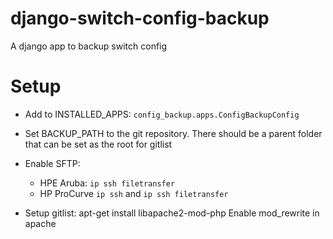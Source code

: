 # django-switch-config-backup
A django app to backup switch config

# Setup
* Add to INSTALLED_APPS: `config_backup.apps.ConfigBackupConfig`
* Set BACKUP_PATH to the git repository. There should be a parent folder that can be set as the root for gitlist

* Enable SFTP:
    * HPE Aruba: `ip ssh filetransfer`
    * HP ProCurve `ip ssh` and `ip ssh filetransfer`

* Setup gitlist:
apt-get install libapache2-mod-php
Enable mod_rewrite in apache